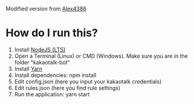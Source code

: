 Modified version from [Alex4386](https://github.com/Alex4386/kakaotalk-openchat-autokick)

# How do I run this?
1. Install [NodeJS (LTS)](https://nodejs.org/en/download/)
2. Open a Terminal (Linux) or CMD (Windows). Make sure you are in the folder "kakaotalk-bot"
3. Install [Yarn](https://classic.yarnpkg.com/lang/en/docs/install)
4. Install dependencies: npm install
5. Edit config.json (here you input your kakaotalk credentials)
6. Edit rules.json (here you find rule settings)
7. Run the application: yarn start

